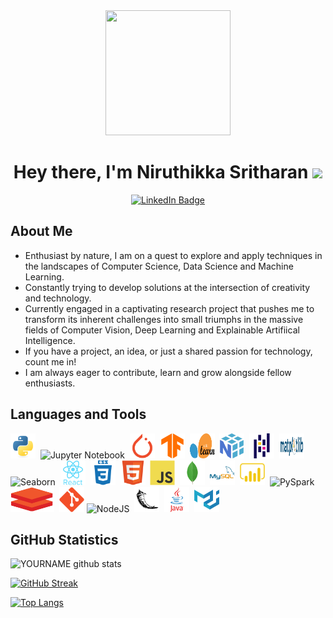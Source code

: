 <div id="header" align="center">
<!--   <img src="https://media.giphy.com/media/qT3NpahR7tGnOqqjng/giphy.gif" width="200" height="200"/> -->
  <img src="https://media.giphy.com/media/px9v45I39CcxyXPqEy/giphy.gif" width="200" height="200"/>
</div>
<h1 align="center">
  Hey there, I'm Niruthikka Sritharan</span>
  <img src="https://media.giphy.com/media/hvRJCLFzcasrR4ia7z/giphy.gif" width="30px"/>
</h1>
<div id="badges" align="center">
  <a href="https://www.linkedin.com/in/niruthikka-sritharan/">
    <img src="https://img.shields.io/badge/LinkedIn-blue?style=for-the-badge&logo=linkedin&logoColor=white" alt="LinkedIn Badge"/>
  </a>
</div>

## About Me

* Enthusiast by nature, I am on a quest to explore and apply techniques in the landscapes of Computer Science, Data Science and Machine Learning.
* Constantly trying to develop solutions at the intersection of creativity and technology.
* Currently engaged in a captivating research project that pushes me to transform its inherent challenges into small triumphs in the massive fields of Computer Vision, Deep Learning and Explainable Artifiical Intelligence.
* If you have a project, an idea, or just a shared passion for technology, count me in!
* I am always eager to contribute, learn and grow alongside fellow enthusiasts.

  
## Languages and Tools

<div>
  <img src="https://github.com/devicons/devicon/blob/master/icons/python/python-original.svg" title="Python" alt="Python" width="40" height="40"/>&nbsp;
  <img src="https://user-images.githubusercontent.com/25181517/183914128-3fc88b4a-4ac1-40e6-9443-9a30182379b7.png" title="Jupyter Notebook" alt="Jupyter Notebook" width="40" height="40"/>&nbsp;
  <img src="https://github.com/devicons/devicon/blob/master/icons/pytorch/pytorch-original.svg" title="PyTorch" alt="PyTorch" width="40" height="40"/>&nbsp;
  <img src="https://github.com/devicons/devicon/blob/master/icons/tensorflow/tensorflow-original.svg" title="TensorFlow" alt="TensorFlow" width="40" height="40"/>&nbsp;
  <img src="https://github.com/scikit-learn/scikit-learn/blob/main/doc/logos/scikit-learn-logo-without-subtitle.svg" title="Scikit-learn" alt="Scikit-learn" width="40" height="40"/>&nbsp;
  <img src="https://github.com/devicons/devicon/blob/master/icons/numpy/numpy-original.svg" title="NumPy" alt="NumPy" width="40" height="40"/>&nbsp;
  <img src="https://github.com/devicons/devicon/blob/master/icons/pandas/pandas-original.svg" title="Pandas" alt="Pandas" width="40" height="40"/>&nbsp;
  <img src="https://github.com/matplotlib/matplotlib/blob/main/doc/_static/logo2.svg" title="Matplotlib" alt="Matplotlib" width="40" height="40"/>&nbsp;
  <img src="https://github.com/mwaskom/seaborn/blob/master/doc/_static/logo-mark-darkbg.svg" title="Seaborn" alt="Seaborn" width="40" height="40"/>&nbsp;
  <img src="https://github.com/devicons/devicon/blob/master/icons/react/react-original-wordmark.svg" title="React" alt="React" width="40" height="40"/>&nbsp;
  <img src="https://github.com/devicons/devicon/blob/master/icons/css3/css3-plain-wordmark.svg"  title="CSS3" alt="CSS" width="40" height="40"/>&nbsp;
  <img src="https://github.com/devicons/devicon/blob/master/icons/html5/html5-original.svg" title="HTML5" alt="HTML" width="40" height="40"/>&nbsp;
  <img src="https://github.com/devicons/devicon/blob/master/icons/javascript/javascript-original.svg" title="JavaScript" alt="JavaScript" width="40" height="40"/>&nbsp;
  <img src="https://github.com/devicons/devicon/blob/master/icons/mongodb/mongodb-original.svg" title="MongoDB"  alt="MongoDB" width="40" height="40"/>&nbsp;
  <img src="https://github.com/devicons/devicon/blob/master/icons/mysql/mysql-original-wordmark.svg" title="MySQL"  alt="MySQL" width="40" height="40"/>&nbsp;
  <img src="https://github.com/Azure-Player/icons-and-symbols/blob/master/popular/pbi-powerbi-logo.svg" title="Power BI"  alt="Power BI" width="40" height="40"/>&nbsp;
  <img src="https://github.com/apache/spark/blob/master/python/docs/source/_static/spark-logo-light.png" title="PySpark"  alt="PySpark" width="70" height="40"/>&nbsp;
  <img src="https://github.com/Azure-Player/icons-and-symbols/blob/master/popular/databricks.svg" title="Databricks"  alt="Databricks" width="70" height="40"/>&nbsp;
  <img src="https://github.com/devicons/devicon/blob/master/icons/git/git-original.svg" title="Git" alt="Git" width="40" height="40"/>
<!--   <img src="https://github.com/devicons/devicon/blob/master/icons/nodejs/nodejs-original-wordmark.svg" title="NodeJS" alt="NodeJS" width="40" height="40"/>&nbsp; -->
  <img src="https://user-images.githubusercontent.com/25181517/183568594-85e280a7-0d7e-4d1a-9028-c8c2209e073c.png" title="NodeJS" alt="NodeJS" width="40" height="40"/>&nbsp;
  <img src="https://github.com/devicons/devicon/blob/master/icons/flask/flask-original.svg" title="Flask" alt="Flask" width="40" height="40"/>&nbsp;
  <img src="https://github.com/devicons/devicon/blob/master/icons/java/java-original-wordmark.svg" title="Java" alt="Java" width="40" height="40"/>&nbsp;
  <img src="https://github.com/devicons/devicon/blob/master/icons/materialui/materialui-original.svg" title="Material UI" alt="Material UI" width="40" height="40"/>&nbsp;
</div>

## GitHub Statistics

![YOURNAME github stats](https://github-readme-stats.vercel.app/api?username=niruthikka24&show_icons=true&hide_border=true)

[![GitHub Streak](http://github-readme-streak-stats.herokuapp.com?user=niruthikka24)](https://git.io/streak-stats)

[![Top Langs](https://github-readme-stats.vercel.app/api/top-langs/?username=niruthikka24&layout=compact)](https://github.com/anuraghazra/github-readme-stats)

<!-- <div align="center">
  <img src="https://komarev.com/ghpvc/?username=niruthikka24&style=flat-square&color=blue" alt=""/>
</div> -->





<!--
**niruthikka24/niruthikka24** is a ✨ _special_ ✨ repository because its `README.md` (this file) appears on your GitHub profile.

Here are some ideas to get you started:

- 🔭 I’m currently working on ...
- 🌱 I’m currently learning ...
- 👯 I’m looking to collaborate on ...
- 🤔 I’m looking for help with ...
- 💬 Ask me about ...
- 📫 How to reach me: ...
- 😄 Pronouns: ...
- ⚡ Fun fact: ...
-->
